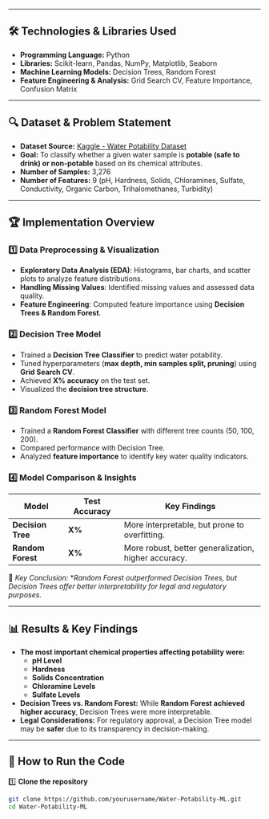 
---

## 🛠 Technologies & Libraries Used
- **Programming Language:** Python  
- **Libraries:** Scikit-learn, Pandas, NumPy, Matplotlib, Seaborn  
- **Machine Learning Models:** Decision Trees, Random Forest  
- **Feature Engineering & Analysis:** Grid Search CV, Feature Importance, Confusion Matrix  

---

## 🔍 Dataset & Problem Statement

- **Dataset Source:** [Kaggle - Water Potability Dataset](https://www.kaggle.com/datasets/adityakadiwal/water-potability)  
- **Goal:** To classify whether a given water sample is **potable (safe to drink) or non-potable** based on its chemical attributes.  
- **Number of Samples:** 3,276  
- **Number of Features:** 9 (pH, Hardness, Solids, Chloramines, Sulfate, Conductivity, Organic Carbon, Trihalomethanes, Turbidity)  

---

## 🏆 Implementation Overview

### **1️⃣ Data Preprocessing & Visualization**
- **Exploratory Data Analysis (EDA)**: Histograms, bar charts, and scatter plots to analyze feature distributions.  
- **Handling Missing Values**: Identified missing values and assessed data quality.  
- **Feature Engineering**: Computed feature importance using **Decision Trees & Random Forest**.  

### **2️⃣ Decision Tree Model**
- Trained a **Decision Tree Classifier** to predict water potability.  
- Tuned hyperparameters (**max depth, min samples split, pruning**) using **Grid Search CV**.  
- Achieved **X% accuracy** on the test set.  
- Visualized the **decision tree structure**.

### **3️⃣ Random Forest Model**
- Trained a **Random Forest Classifier** with different tree counts (50, 100, 200).  
- Compared performance with Decision Tree.  
- Analyzed **feature importance** to identify key water quality indicators.  

### **4️⃣ Model Comparison & Insights**
| Model          | Test Accuracy | Key Findings |
|---------------|--------------|-------------|
| **Decision Tree** | **X%** | More interpretable, but prone to overfitting. |
| **Random Forest** | **X%** | More robust, better generalization, higher accuracy. |

📌 *Key Conclusion:* **Random Forest outperformed Decision Trees, but Decision Trees offer better interpretability for legal and regulatory purposes.*

---

## 📊 Results & Key Findings

- **The most important chemical properties affecting potability were:**  
  - **pH Level**
  - **Hardness**
  - **Solids Concentration**
  - **Chloramine Levels**
  - **Sulfate Levels**
- **Decision Trees vs. Random Forest:** While **Random Forest achieved higher accuracy**, Decision Trees were more interpretable.  
- **Legal Considerations:** For regulatory approval, a Decision Tree model may be **safer** due to its transparency in decision-making.  

---

## 🔧 How to Run the Code

1️⃣ **Clone the repository**  
```bash
git clone https://github.com/yourusername/Water-Potability-ML.git
cd Water-Potability-ML

